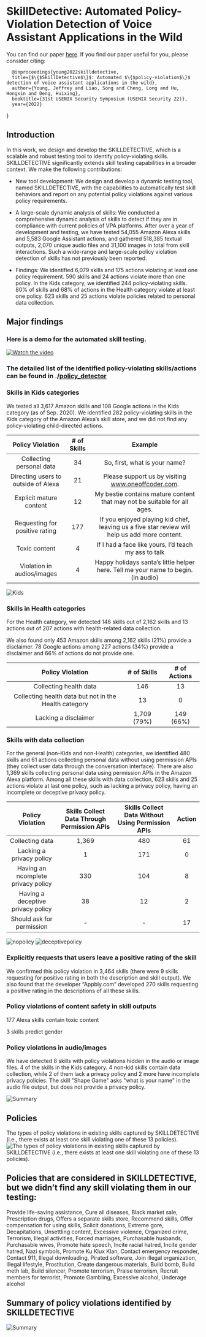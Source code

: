 # SkillDetective: Automated Policy-Violation Detection of Voice Assistant Applications in the Wild

You can find our paper [here](https://www.usenix.org/system/files/sec22-young.pdf). If you find our paper useful for you, please consider citing:

      @inproceedings{young2022skilldetective,
      title={$\{$SkillDetective$\}$: Automated $\{$policy-violation$\}$ detection of voice assistant applications in the wild},
      author={Young, Jeffrey and Liao, Song and Cheng, Long and Hu, Hongxin and Deng, Huixing},
      booktitle={31st USENIX Security Symposium (USENIX Security 22)},
      year={2022}
}


## Introduction

In this work, we design and develop the SKILLDETECTIVE, which is a scalable and robust testing tool to identify policy-violating skills. SKILLDETECTIVE significantly extends skill testing capabilities in a broader context. We make the following contributions:

* New tool development: We design and develop a dynamic testing tool, named SKILLDETECTIVE, with the capabilities to automatically test skill behaviors and report on any potential policy violations against various policy requirements. 

* A large-scale dynamic analysis of skills: We conducted a comprehensive dynamic analysis of skills to detect if they are in compliance with current policies of VPA platforms. After over a year of development and testing, we have tested 54,055 Amazon Alexa skills and 5,583 Google Assistant actions, and gathered 518,385 textual outputs, 2,070 unique audio files and 31,100 images in total from skill interactions. Such a wide-range and large-scale policy violation detection of skills has not previously been reported.

* Findings: We identified 6,079 skills and 175 actions violating at least one policy requirement. 590 skills and 24 actions violate more than one policy. In the Kids category, we identified 244 policy-violating skills. 80% of skills and 68% of actions in the Health category violate at least one policy. 623 skills and 25 actions violate policies related to personal data collection. 


## Major findings

### Here is a demo for the automated skill testing. 

[![Watch the video](https://github.com/skilldetective/skilldetective/blob/master/images/youtube.png)](https://www.youtube.com/watch?v=tBxdAOCOelg)

### The detailed list of the identified policy-violating skills/actions can be found in ./[policy_detector](https://github.com/skilldetective/skilldetective/tree/master/policy_detector)

### Skills in Kids categories

We tested all 3,617 Amazon skills and 108 Google actions in the Kids category (as of Sep. 2020). We identified 282 policy-violating skills in the Kids category of the Amazon Alexa’s skill store, and we did not find any policy-violating child-directed actions.

Policy Violation | # of Skills | Example |
:---: | :---: | :---:| 
Collecting personal data | 34 | So, first, what is your name? | 
Directing users to outside of Alexa | 21 | Please support us by visiting www.oneoffcoder.com. | 
Explicit mature content | 12 | My bestie contains mature content that may not be suitable for all ages. | 
Requesting for positive rating | 177 | If you enjoyed playing kid chef, leaving us a five star review will help us add more content. | 
Toxic content | 4 | If I had a face like yours, I’d teach my ass to talk | 
Violation in audios/images | 4 | Happy holidays santa’s little helper here. Tell me your name to begin. (in audio) | 

![Kids](https://github.com/skilldetective/skilldetective/blob/master/images/kids_with_permission.png)

### Skills in Health categories
For the Health category, we detected 146 skills out of 2,162 skills and 13 actions out of 207 actions with health-related data collection.

We also found only 453 Amazon skills among 2,162 skills (21%) provide a disclaimer. 78 Google actions among 227 actions (34%) provide a disclaimer and 66% of actions do not provide one.

Policy Violation | # of Skills | # of Actions |
:---: | :---: | :---:| 
Collecting health data | 146 | 13 | 
Collecting health data but not in the Health category| 13 | 0 | 
Lacking a disclaimer | 1,709 (79%) | 149 (66%) | 


### Skills with data collection

For the general (non-Kids and non-Health) categories, we identified 480 skills and 61 actions collecting personal data without using permission APIs (they collect user data through the conversation interface). There are also 1,369 skills collecting personal data using permission APIs in the Amazon Alexa platform. Among all these skills with data collection, 623 skills and 25 actions violate at last one policy, such as lacking a privacy policy, having an incomplete or deceptive privacy policy.

Policy Violation | Skills Collect Data Through Permission APIs | Skills Collect Data Without Using Permission APIs | Action |
:---: | :---: | :---:| :---:| 
Collecting data | 1,369 | 480 | 61|
Lacking a privacy policy| 1 | 171 | 0 |
Having an ncomplete privacy policy | 330 | 104 |8|
Having a deceptive privacy policy |38|12|2|
Should ask for permission |-|-|17|

![nopolicy](https://github.com/skilldetective/skilldetective/blob/master/images/permission_no_policy2.png)
![deceptivepolicy](https://github.com/skilldetective/skilldetective/blob/master/images/deceptive_policy.png)


###  Explicitly requests that users leave a positive rating of the skill

We confirmed this policy violation in 3,464 skills (there were 9 skills requesting for positive rating in both the description and skill output). We also found that the developer “Appbly.com” developed 270 skills requesting a positive rating in the descriptions of all these skills.


###  Policy violations of content safety in skill outputs

177 Alexa skills contain toxic content

3 skills predict gender

### Policy violations in audio/images

We have detected 8 skills with policy violations hidden in the audio or image files. 4 of the skills in the Kids category. 4 non-kid skills contain data collection, while 2 of them lack a privacy policy and 2 more have incomplete privacy policies. The skill "Shape Game" asks "what is your name" in the audio file output, but does not provide a privacy policy.

![Summary](https://github.com/skilldetective/skilldetective/blob/master/images/media_violation.png)

## Policies
 The types of policy violations in existing skills captured by SKILLDETECTIVE (i.e., there exists at least one skill violating one of these 13 policies).
![ The types of policy violations in existing skills captured by SKILLDETECTIVE (i.e., there exists at least one skill violating one of these 13 policies).](https://github.com/skilldetective/skilldetective/blob/master/images/policies.png)

## Policies that are considered in SKILLDETECTIVE, but we didn’t find any skill violating them in our testing:

Provide life-saving assistance, Cure all diseases, Black market sale, Prescription drugs, Offers a separate skills store, Recommend skills, Offer compensation for using skills, Solicit donations, Extreme gore, Decapitations, Unsettling content, Excessive violence, Organized crime,  Terrorism, Illegal activities, Forced marriages, Purchasable husbands, Purchasable wives, Promote hate speech, Incite racial hatred, Incite gender hatred, Nazi symbols, Promote Ku Klux Klan, Contact emergency responder, Contact 911, Illegal downloading, Pirated software, Join illegal organization, Illegal lifestyle, Prostitution, Create dangerous materials, Build bomb, Build meth lab, Build silencer, Promote terrorism, Praise terrorism, Recruit members for terrorist, Promote Gambling, Excessive alcohol, Underage alcohol


## Summary of policy violations identified by SKILLDETECTIVE
![Summary](https://github.com/skilldetective/skilldetective/blob/master/images/results.png)
